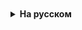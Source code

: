 <details style="padding-top: 18px">
  <summary style="cursor: pointer;"><b>На русском</b></summary>


# Массивы. Цикл for

## Массивы

Массивы являются фундаментальной концепцией в программировании и информатике. Они представляют собой структуру данных, состоящую из набора элементов одного и того же типа. Эти элементы упорядочены и доступны по их индексу, который является числовым представлением их позиции в массиве. Индексы обычно начинаются с нуля, что означает, что первый элемент массива находится под индексом 0, второй элемент - под индексом 1 и так далее.

Особенностью массива является его статический характер: размер массива задается при его создании и не может быть изменен после этого. Это означает, что для добавления или удаления элементов в массиве необходимо создать новый массив и, если нужно, скопировать элементы из старого массива в новый.

Массивы находят широкое применение: они используются для хранения и последовательного доступа к разнообразным данным, например, спискам имен или числовым значениям; играют ключевую роль в математических и алгоритмических задачах, представляя векторы и матрицы; служат основой для создания более сложных структур данных, включая списки, стеки, очереди и деревья; обеспечивают эффективность обработки больших объемов данных за счет последовательного хранения элементов в памяти.


Объявление массива:

```
int[] a = new int[5];
```

Запись значений по индексам:

```
a[0] = 7;
a[1] = 2;
a[2] = -5;
a[3] = 11;
a[4] = 1;
```

Получение значения по индексу с последующим выводом:

```
System.out.println(a[2]);
```

Явная инициализация массива - это процесс, при котором элементы массива указываются непосредственно в момент его объявления. Этот метод инициализации чрезвычайно удобен и эффективен в ситуациях, когда вы точно знаете, какие значения должны содержаться в массиве до запуска программы. Например, если вам нужно создать массив с фиксированным набором данных, таких как дни недели, месяцы года или предустановленные настройки, явная инициализация позволяет сразу же определить эти значения, упрощая код и повышая его читаемость. Однако стоит помнить, что данный метод имеет ограничения по гибкости, так как размер массива фиксируется и значения определяются на этапе компиляции.

```
int[] numbers = {7, 2, -5, 11, 1};

String[] words = {“Hello”, “Bye”, “Java”};
```

Массив в Java, подобно объектам классов (например, классу String в языках программирования), является ссылочным типом данных. Это означает, что переменная массива фактически хранит адрес (или ссылку) на первый элемент массива в памяти, а не сам массив. Таким образом, при работе с массивом, вы оперируете ссылкой на него, что позволяет эффективно управлять большими наборами данных, не затрачивая ресурсы на копирование значений элементов массива.

Подобно другим ссылочным типам данных, переменная массива может находиться в состоянии, когда она не ссылается ни на какой адрес в памяти, то есть имеет значение null. В этом случае, она не указывает на какой-либо массив и попытка доступа к элементам массива через такую переменную приведет к ошибке выполнения программы, такой как NullPointerException в Java. Это особенно важно при написании надежного и безопасного кода, так как необходимо учитывать и обрабатывать ситуации, когда переменная массива может быть null.

```
int[] a = {7, 2, -5, 11, 1};
int[] b = null;
```

Рассмотрим код:

```
int[] a = {7, 2, -5, 11, 1};

int[] b = null;

b = a; // копирование ссылки

b[2] = 777;

System.out.println(a[2]); // 777
```

Особенность данного кода заключается в том, что он демонстрирует ключевой аспект работы с массивами. В этом коде происходит не копирование элементов массива a в массив b, а копирование ссылки на массив. Это означает, что после выполнения операции b = a; обе переменные a и b ссылаются на один и тот же массив в памяти.

Неожиданный момент в этом коде происходит при изменении элемента массива через одну из переменных, в данном случае b[2] = 777;. Поскольку a и b указывают на один и тот же массив, изменение элемента через переменную b также отражается на массиве, к которому ссылается переменная a. Таким образом, когда мы выводим a[2], мы видим значение 777, хотя кажется, что изменения были внесены только в массив b.

Это важное поведение следует учитывать при работе с ссылочными типами данных, так как оно может привести к неочевидным и нежелательным побочным эффектам, если программист не осознает, что разные переменные могут ссылаться на один и тот же объект в памяти. Это поведение также подчеркивает важность явного копирования массивов, когда требуется создать полностью независимую копию.

### break

Оператор break Он используется для немедленного прерывания цикла, независимо от того, было ли нарушено условие его окончания. Это особенно полезно в ситуациях, когда во время выполнения цикла возникает сценарий, требующий немедленного выхода из него, например, когда найден нужный элемент в массиве или достигнуто специфическое условие. Применение break позволяет избежать лишних итераций, что не только экономит ресурсы и время выполнения программы, но и способствует написанию более чистого и эффективного кода. Вместо того чтобы дожидаться естественного завершения цикла, программист может точно указать условие, при котором цикл должен быть немедленно прерван. Это делает код более читаемым и легким для понимания, так как явные условия прерывания цикла указывают на важные моменты в логике программы.

Однако использование break требует внимательности и аккуратности, поскольку неосторожное его применение может привести к трудно обнаруживаемым ошибкам в логике программы. Особенно это актуально в сложных циклах с множественными уровнями вложенности, где неправильное использование break может привести к нежелательным результатам. Тем не менее, когда break используется правильно, он становится мощным инструментом для повышения эффективности и читаемости кода.

Пример (нахождение первого отрицательного числа):

```
for (int i = 0; i < a.length; i++) {
	if (a[i] < 0) {
		System.out.println(a[i]);
		break; // прерывание цикла
	}
}
// выполнение программы будет продолжено здесь
```





</details>
